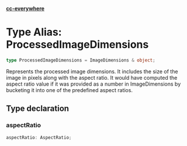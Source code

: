 [**cc-everywhere**](../../../../../index.md)

<HorizontalLine />

# Type Alias: ProcessedImageDimensions

```ts
type ProcessedImageDimensions = ImageDimensions & object;
```

Represents the processed image dimensions.
It includes the size of the image in pixels along with the aspect ratio.
It would have computed the aspect ratio value if it was provided as a number in ImageDimensions by bucketing it into one of the predefined aspect ratios.

## Type declaration

### aspectRatio

```ts
aspectRatio: AspectRatio;
```
